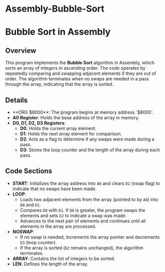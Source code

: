 # Assembly-Bubble-Sort
# Bubble Sort in Assembly

## Overview

This program implements the **Bubble Sort** algorithm in Assembly, which sorts an array of integers in ascending order. The code operates by repeatedly comparing and swapping adjacent elements if they are out of order. The algorithm terminates when no swaps are needed in a pass through the array, indicating that the array is sorted.

## Details

- **ORG $8000**: The program begins at memory address `$8000`.
- **A0 Register**: Holds the base address of the array in memory.
- **D0, D1, D2, D3 Registers**:
  - **D0**: Holds the current array element.
  - **D1**: Holds the next array element for comparison.
  - **D2**: Acts as a flag to determine if any swaps were made during a pass.
  - **D3**: Stores the loop counter and the length of the array during each pass.

## Code Sections

- **START**: Initializes the array address into `A0` and clears `D2` (swap flag) to indicate that no swaps have been made.
- **LOOP**: 
  - Loads two adjacent elements from the array (pointed to by `A0`) into `D0` and `D1`.
  - Compares `D0` with `D1`. If `D0` is greater, the program swaps the elements and sets `D2` to indicate a swap was made.
  - Advances to the next pair of elements and continues until all elements in the array are processed.
- **NOSWAP**:
  - If no swap is needed, increments the array pointer and decrements `D3` (loop counter).
  - If the array is sorted (`D2` remains unchanged), the algorithm terminates.
- **ARRAY**: Contains the list of integers to be sorted.
- **LEN**: Defines the length of the array.
